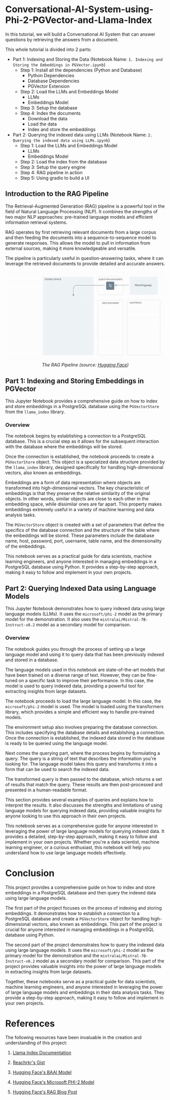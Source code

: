 # Conversational-AI-System-using-Phi-2-PGVector-and-Llama-Index

In this tutorial, we will build a Conversational AI System that can answer questions by retrieving the answers from a document.

This whole tutorial is divided into 2 parts:
- Part 1: Indexing and Storing the Data (Notebook Name: `1. Indexing and Storing the Embeddings in PGVector.ipynb`)
    - Step 1: Install all the dependencies (Python and Database)
        - Python Dependencies
        - Database Dependencies
        - PGVector Extension
    - Step 2: Load the LLMs and Embeddings Model
        - LLMs
        - Embeddings Model
    - Step 3: Setup the database
    - Step 4: Index the documents
        - Download the data
        - Load the data
        - Index and store the embeddings
- Part 2: Querying the indexed data using LLMs (Notebook Name: `2. Querying the indexed data using LLMs.ipynb`)
    - Step 1: Load the LLMs and Embeddings Model
        - LLMs
        - Embeddings Model
    - Step 2: Load the index from the database
    - Step 3: Setup the query engine
    - Step 4: RAG pipeline in action
    - Step 5: Using gradio to build a UI

## Introduction to the RAG Pipeline

The Retrieval-Augmented Generation (RAG) pipeline is a powerful tool in the field of Natural Language Processing (NLP). It combines the strengths of two major NLP approaches: pre-trained language models and efficient information retrieval systems.

RAG operates by first retrieving relevant documents from a large corpus and then feeding the documents into a sequence-to-sequence model to generate responses. This allows the model to pull in information from external sources, making it more knowledgeable and versatile.

The pipeline is particularly useful in question-answering tasks, where it can leverage the retrieved documents to provide detailed and accurate answers.

<p align="center">
  <img src="asset/rag_gif.gif" alt="RAG Pipeline">
  <br>
  <em>The RAG Pipeline (source: <a href="https://huggingface.co/blog/ray-rag">Hugging Face</a>)</em>
</p>

## Part 1: Indexing and Storing Embeddings in PGVector

This Jupyter Notebook provides a comprehensive guide on how to index and store embeddings in a PostgreSQL database using the `PGVectorStore` from the `llama_index` library.

### Overview

The notebook begins by establishing a connection to a PostgreSQL database. This is a crucial step as it allows for the subsequent interaction with the database where the embeddings will be stored.

Once the connection is established, the notebook proceeds to create a `PGVectorStore` object. This object is a specialized data structure provided by the `llama_index` library, designed specifically for handling high-dimensional vectors, also known as embeddings.

Embeddings are a form of data representation where objects are transformed into high-dimensional vectors. The key characteristic of embeddings is that they preserve the relative similarity of the original objects. In other words, similar objects are close to each other in the embedding space, while dissimilar ones are far apart. This property makes embeddings extremely useful in a variety of machine learning and data analysis tasks.

The `PGVectorStore` object is created with a set of parameters that define the specifics of the database connection and the structure of the table where the embeddings will be stored. These parameters include the database name, host, password, port, username, table name, and the dimensionality of the embeddings.

This notebook serves as a practical guide for data scientists, machine learning engineers, and anyone interested in managing embeddings in a PostgreSQL database using Python. It provides a step-by-step approach, making it easy to follow and implement in your own projects.


## Part 2: Querying Indexed Data using Language Models

This Jupyter Notebook demonstrates how to query indexed data using large language models (LLMs). It uses the `microsoft/phi-2` model as the primary model for the demonstration. It also uses the `mistralai/Mistral-7B-Instruct-v0.2` model as a secondary model for comparison.

### Overview

The notebook guides you through the process of setting up a large language model and using it to query data that has been previously indexed and stored in a database. 

The language models used in this notebook are state-of-the-art models that have been trained on a diverse range of text. However, they can be fine-tuned on a specific task to improve their performance. In this case, the model is used to query indexed data, providing a powerful tool for extracting insights from large datasets.

The notebook proceeds to load the large language model. In this case, the `microsoft/phi-2` model is used. The model is loaded using the transformers library, which provides a simple and efficient way to handle pre-trained models.

The environment setup also involves preparing the database connection. This includes specifying the database details and establishing a connection. Once the connection is established, the indexed data stored in the database is ready to be queried using the language model.

Next comes the querying part, where the process begins by formulating a query. The query is a string of text that describes the information you're looking for. The language model takes this query and transforms it into a form that can be used to search the indexed data.

The transformed query is then passed to the database, which returns a set of results that match the query. These results are then post-processed and presented in a human-readable format.

This section provides several examples of queries and explains how to interpret the results. It also discusses the strengths and limitations of using language models for querying indexed data, providing valuable insights for anyone looking to use this approach in their own projects.

This notebook serves as a comprehensive guide for anyone interested in leveraging the power of large language models for querying indexed data. It provides a detailed, step-by-step approach, making it easy to follow and implement in your own projects. Whether you're a data scientist, machine learning engineer, or a curious enthusiast, this notebook will help you understand how to use large language models effectively.

# Conclusion

This project provides a comprehensive guide on how to index and store embeddings in a PostgreSQL database and then query the indexed data using large language models.

The first part of the project focuses on the process of indexing and storing embeddings. It demonstrates how to establish a connection to a PostgreSQL database and create a `PGVectorStore` object for handling high-dimensional vectors, also known as embeddings. This part of the project is crucial for anyone interested in managing embeddings in a PostgreSQL database using Python.

The second part of the project demonstrates how to query the indexed data using large language models. It uses the `microsoft/phi-2` model as the primary model for the demonstration and the `mistralai/Mistral-7B-Instruct-v0.2` model as a secondary model for comparison. This part of the project provides valuable insights into the power of large language models in extracting insights from large datasets.

Together, these notebooks serve as a practical guide for data scientists, machine learning engineers, and anyone interested in leveraging the power of large language models and embeddings in their data analysis tasks. They provide a step-by-step approach, making it easy to follow and implement in your own projects.

# References

The following resources have been invaluable in the creation and understanding of this project:

1. [Llama Index Documentation](https://docs.llamaindex.ai/en/latest/index.html)

2. [Reachrkr's Gist](https://gist.github.com/reachrkr)

3. [Hugging Face's BAAI Model](https://huggingface.co/BAAI)

4. [Hugging Face's Microsoft PHI-2 Model](https://huggingface.co/microsoft/phi-2)

5. [Hugging Face's RAG Blog Post](https://huggingface.co/blog/ray-rag)